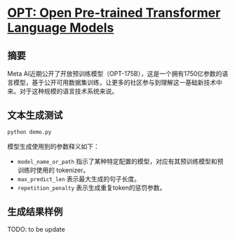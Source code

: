 # [OPT: Open Pre-trained Transformer Language Models](http://arxiv.org/abs/2205.01068)

## 摘要

Meta AI近期公开了开放预训练模型（OPT-175B），这是一个拥有1750亿参数的语言模型，基于公开可用数据集训练，让更多的社区参与到理解这一基础新技术中来。对于这种规模的语言技术系统来说。

## 文本生成测试
```sh
python demo.py
```

模型生成使用到的参数释义如下：
- `model_name_or_path` 指示了某种特定配置的模型，对应有其预训练模型和预训练时使用的 tokenizer。
- `max_predict_len` 表示最大生成的句子长度。
- `repetition_penalty` 表示生成重复token的惩罚参数。

## 生成结果样例

TODO: to be update

```

```
